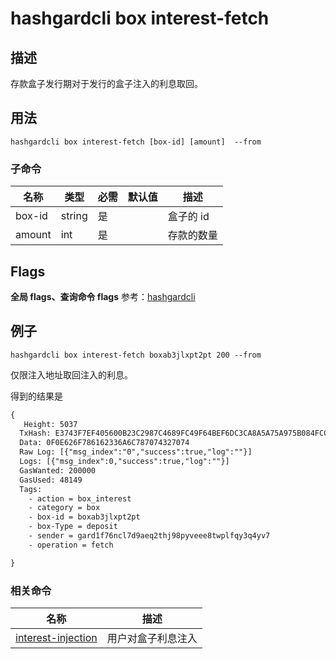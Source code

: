 # hashgardcli box interest-fetch

## 描述

存款盒子发行期对于发行的盒子注入的利息取回。



## 用法

```shell
hashgardcli box interest-fetch [box-id] [amount]  --from
```



### 子命令

| 名称   | 类型   | 必需 | 默认值 | 描述         |
| ------ | ------ | -------- | ------ | ------------ |
| box-id | string | 是       |        | 盒子的 id |
| amount | int    | 是       |        | 存款的数量   |



## Flags

**全局 flags、查询命令 flags** 参考：[hashgardcli](../README.md)

## 例子


```shell
hashgardcli box interest-fetch boxab3jlxpt2pt 200 --from
```

仅限注入地址取回注入的利息。



得到的结果是

```txt
{
   Height: 5037
  TxHash: E3743F7EF405600B23C2987C4689FC49F64BEF6DC3CA8A5A75A975B084FCCEE5
  Data: 0F0E626F786162336A6C787074327074
  Raw Log: [{"msg_index":"0","success":true,"log":""}]
  Logs: [{"msg_index":0,"success":true,"log":""}]
  GasWanted: 200000
  GasUsed: 48149
  Tags:
    - action = box_interest
    - category = box
    - box-id = boxab3jlxpt2pt
    - box-Type = deposit
    - sender = gard1f76ncl7d9aeq2thj98pyveee8twplfqy3q4yv7
    - operation = fetch

}
```



### 相关命令

| 名称                                        | 描述               |
| ------------------------------------------- | ------------------ |
| [interest-injection](interest-injection.md) | 用户对盒子利息注入 |
